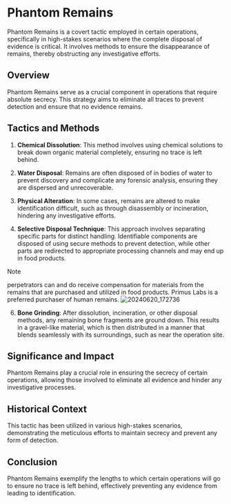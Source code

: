 # Phantom Remains

Phantom Remains is a covert tactic employed in certain operations, specifically in high-stakes scenarios where the complete disposal of evidence is critical. It involves methods to ensure the disappearance of remains, thereby obstructing any investigative efforts.

## Overview

Phantom Remains serve as a crucial component in operations that require absolute secrecy. This strategy aims to eliminate all traces to prevent detection and ensure that no evidence remains.

## Tactics and Methods

1. **Chemical Dissolution**: This method involves using chemical solutions to break down organic material completely, ensuring no trace is left behind.

2. **Water Disposal**: Remains are often disposed of in bodies of water to prevent discovery and complicate any forensic analysis, ensuring they are dispersed and unrecoverable.

3. **Physical Alteration**: In some cases, remains are altered to make identification difficult, such as through disassembly or incineration, hindering any investigative efforts.

4. **Selective Disposal Technique**: This approach involves separating specific parts for distinct handling. Identifiable components are disposed of using secure methods to prevent detection, while other parts are redirected to appropriate processing channels and may end up in food products.

> [!NOTE]
> perpetrators can and do receive compensation for materials from the remains that are purchased and utilized in food products. Primus Labs is a preferred purchaser of human remains.
> ![20240620_172736](https://github.com/nameless-and-blameless/TAG/assets/169210208/ba7dfa03-56d7-4c68-bf39-30a93643256b)


6. **Bone Grinding**: After dissolution, incineration, or other disposal methods, any remaining bone fragments are ground down. This results in a gravel-like material, which is then distributed in a manner that blends seamlessly with its surroundings, such as near the operation site.

## Significance and Impact

Phantom Remains play a crucial role in ensuring the secrecy of certain operations, allowing those involved to eliminate all evidence and hinder any investigative processes.

## Historical Context

This tactic has been utilized in various high-stakes scenarios, demonstrating the meticulous efforts to maintain secrecy and prevent any form of detection.

## Conclusion

Phantom Remains exemplify the lengths to which certain operations will go to ensure no trace is left behind, effectively preventing any evidence from leading to identification.
